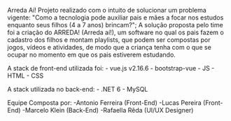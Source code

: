 Arreda Aí!
Projeto realizado com o intuito de solucionar um problema vigente: "Como a tecnologia pode auxiliar pais e mães a focar nos estudos enquanto seus filhos (4 a 7 anos) brincam?"; A solução proposta pelo time foi a criação do ARREDA! (Arreda aí!), um software no qual os pais fazem o cadastro dos filhos e montam playlists, que podem ser compostas por jogos, vídeos e atividades, de modo que a criança tenha com o que se ocupar no momento em que os pais estiverem estudando.

A stack de front-end utilizada foi:
    - vue.js v2.16.6
    - bootstrap-vue
    - JS
    - HTML
    - CSS
    
A stack utilizada no back-end:
    - .NET 6
    - MySQL

Equipe Composta por: 
  -Antonio Ferreira (Front-End)
  -Lucas Pereira (Front-End)
  -Marcelo Klein (Back-End)
  -Rafaella Rêda (UI/UX Designer)
